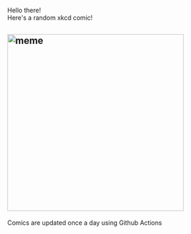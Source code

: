 Hello there! <br>Here's a random xkcd comic!<br>
## <img src="https://imgs.xkcd.com/comics/hemingway.png" alt="meme" width="400"/><br>
Comics are updated once a day using Github Actions